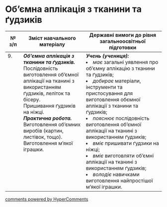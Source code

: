 <div id="hypercomments_widget" class="js-hypercomments-widget invisible"></div>

 # Об’ємна аплікація з тканини та ґудзиків

<table>
  <tr>
    <td width="10%" align="center"><b>№ з/п</b></td>
    <td width="40%" align="center"><b>Зміст навчального матеріалу</b></td>
    <td width="60%" align="center"><b>Державні вимоги до рівня загальноосвітньої підготовки</b></td>
  </tr>
<tbody>
  <tr>
    <td width="10%" style="vertical-align:top !important;">
9.</td>
    <td width="40%" style="vertical-align:top !important;">
<b><i>Об’ємна аплікація з тканини та ґудзиків.</i></b>  Послідовність виготовлення об’ємної аплікації на тканині з використанням ґудзиків, леліток та бісеру.<br>
Пришивання ґудзиків на ніжці. <br>
<b><i>Практична робота.</i></b> <br>
Виготовлення об’ємних виробів (картин, листівок, тощо).<br>
Виготовлення м’якої іграшки.
</td>
    <td width="60%" style="vertical-align:top !important;">
<i><b>Учень (учениця):</b></i><br>
<li><i>має</i> загальні уявлення про об’ємну аплікацію з тканини та ґудзиків;</li>
<li><i>добирає</i> матеріали, інструменти та пристосування для виготовлення обємної аплікації з тканини та ґудзиків;</li>
<li><i>пояснює</i> послідовність виготовлення об’ємної аплікації на тканині з використанням ґудзиків;</li>
<li><i>вміє</i>  пришивати ґудзики на ніжці;</li>
<li><i>вміє</i> виготовляти об’ємні аплікації на тканині з використанням ґудзиків;</li>
<li><i>володіє</i> навичками виготовлення найпростішої м’якої іграшки.</li>
</td>
  </tr>
</tbody>
</table>

<div class="js-hypercomments-container">
<a href="http://hypercomments.com" class="hc-link" title="comments widget">comments powered by HyperComments</a>
</div>
